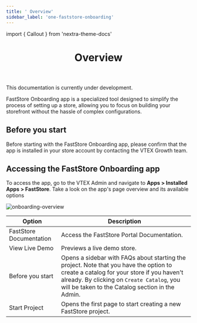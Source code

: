 ```yaml
---
title: ' Overview'
sidebar_label: 'one-faststore-onboarding'
---
```


import { Callout } from 'nextra-theme-docs'

<header>

# Overview

</header>

<Callout type="warning" emoji="⚠️">
  This documentation is currently under development.
</Callout>

FastStore Onboarding app is a specialized tool designed to simplify the process of setting up a store, allowing you to focus on building your storefront without the hassle of complex configurations.

## Before you start
Before starting with the FastStore Onboarding app, please confirm that the app is installed in your store account by contacting the VTEX Growth team.

## Accessing the FastStore Onboarding app

To access the app, go to the VTEX Admin and navigate to **Apps > Installed Apps > FastStore**.
Take a look on the app's page overview and its available options

![onboarding-overview](https://vtexhelp.vtexassets.com/assets/docs/src/onboarding-welcome___6f555fad8cf8cca100aebbddcc04c950.png)

| Option                  | Description                                                                                                                                                                                                                             |
| ----------------------- | --------------------------------------------------------------------------------------------------------------------------------------------------------------------------------------------------------------------------------------- |
| FastStore Documentation | Access the FastStore Portal Documentation.                                                                                                                                                                                              |
| View Live Demo          | Previews a live demo store.                                                                                                                                                                                                             |
| Before you start        | Opens a sidebar with FAQs about starting the project. Note that you have the option to create a catalog for your store if you haven't already. By clicking on `Create Catalog`, you will be taken to the Catalog section in the Admin.  |
| Start Project           | Opens the first page to start creating a new FastStore project.                                                                                                                                                                         |
